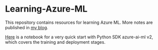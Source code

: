 # Learning-Azure-ML
This repository contains resources for learning Azure ML.
More notes are published in [my blog](https://xiaozheng7.github.io/).

[Here](./quick-start.ipynb) is a notebook for a very quick start with Python SDK azure-ai-ml v2, which covers the training and deployment stages.
